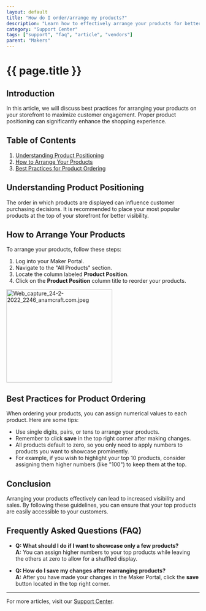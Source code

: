 ```yaml
---
layout: default
title: "How do I order/arrange my products?"
description: "Learn how to effectively arrange your products for better visibility on your storefront."
category: "Support Center"
tags: ["support", "faq", "article", "vendors"]
parent: "Makers"
---
```


# {{ page.title }}

## Introduction

In this article, we will discuss best practices for arranging your products on your storefront to maximize customer engagement. Proper product positioning can significantly enhance the shopping experience.

## Table of Contents
1. [Understanding Product Positioning](#understanding-product-positioning)
2. [How to Arrange Your Products](#how-to-arrange-your-products)
3. [Best Practices for Product Ordering](#best-practices-for-product-ordering)

## Understanding Product Positioning

The order in which products are displayed can influence customer purchasing decisions. It is recommended to place your most popular products at the top of your storefront for better visibility. 

## How to Arrange Your Products

To arrange your products, follow these steps:

1. Log into your Maker Portal.
2. Navigate to the "All Products" section.
3. Locate the column labeled **Product Position**.
4. Click on the **Product Position** column title to reorder your products.

<p class="wysiwyg-text-align-center"><img src="https://anamcraft.zendesk.com/hc/article_attachments/4482448721303/Web_capture_24-2-2022_2246_anamcraft.com.jpeg" alt="Web_capture_24-2-2022_2246_anamcraft.com.jpeg" width="276" height="243"></p>

## Best Practices for Product Ordering

When ordering your products, you can assign numerical values to each product. Here are some tips:

- Use single digits, pairs, or tens to arrange your products.
- Remember to click **save** in the top right corner after making changes.
- All products default to zero, so you only need to apply numbers to products you want to showcase prominently.
- For example, if you wish to highlight your top 10 products, consider assigning them higher numbers (like "100") to keep them at the top.

## Conclusion

Arranging your products effectively can lead to increased visibility and sales. By following these guidelines, you can ensure that your top products are easily accessible to your customers.

## Frequently Asked Questions (FAQ)

- **Q: What should I do if I want to showcase only a few products?**  
  **A:** You can assign higher numbers to your top products while leaving the others at zero to allow for a shuffled display.

- **Q: How do I save my changes after rearranging products?**  
  **A:** After you have made your changes in the Maker Portal, click the **save** button located in the top right corner.

---

For more articles, visit our [Support Center](https://support.anamcraft.com).